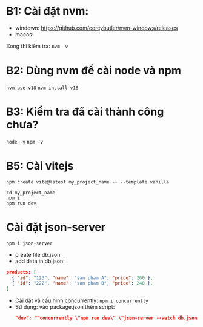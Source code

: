 # B1: Cài đặt nvm:

- windown: https://github.com/coreybutler/nvm-windows/releases
- macos:

Xong thì kiểm tra:
`nvm -v`

# B2: Dùng nvm để cài node và npm

`nvm use v18`
`nvm install v18`

# B3: Kiểm tra đã cài thành công chưa?

`node -v`
`npm -v`

# B5: Cài vitejs

`npm create vite@latest my_project_name -- --template vanilla`

```
cd my_project_name
npm i
npm run dev
```

# Cài đặt json-server

`npm i json-server`

- create file db.json
- add data in db.json:

```json
products: [
  { "id": "123", "name": "san pham A", "price": 200 },
  { "id": "222", "name": "san pham B", "price": 240 },
]
```

- Cài đặt và cấu hình concurrently:
  `npm i concurrently`
- Sử dụng: vào package.json thêm script:
  ```json
  "dev": ""concurrently \"npm run dev\" \"json-server --watch db.json --port 3000\""
  ```
